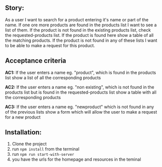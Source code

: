 ## Story:

As a user I want to search for a product entering it's name or part of the name. If one ore more products are found in the products list I want to see a list of them. If the product is not found in the existing products list, check the requested-products list. If the product is found here show a table of all the matching products. If the product is not found in any of these lists I want to be able to make a request for this product.

## Acceptance criteria

**AC1:**
If the user enters a name eg. "product", which is found in the products list show a list of all the corresponding products

**AC2:**
If the user enters a name eg. "non existing", which is not found in the products list but is found in the requested-products list show a table with all the corresponding products

**AC3:**
If the user enters a name eg. "newproduct" which is not found in any of the previous lists show a form which will allow the user to make a request for a new product

## Installation:

1. Clone the project
2. run `npm install` from the terminal
3. run `npm run start-with-server`
4. you have the urls for the homepage and resources in the teminal
